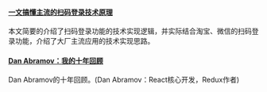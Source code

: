 
#### [一文搞懂主流的扫码登录技术原理](https://mp.weixin.qq.com/s/xVk2hGnBRRCgtL9tYWWarw)
本文简要的介绍了扫码登录功能的技术实现逻辑，并实际结合淘宝、微信的扫码登录功能，介绍了大厂主流应用的技术实现思路。


#### [Dan Abramov：我的十年回顾](https://mp.weixin.qq.com/s/3WgFRvvz3huZ85O4WPy81Q)
Dan Abramov的十年回顾。(Dan Abramov：React核心开发，Redux作者)
